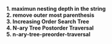 **1. maximun nesting depth in the string**<br/>
**2. remove outer most parenthesis**<br/>
**3. Increasing Order Search Tree**<br/>
**4. N-ary Tree Postorder Traversal**<br/>
**5. n-ary-tree-preorder-traversal**<br/>


